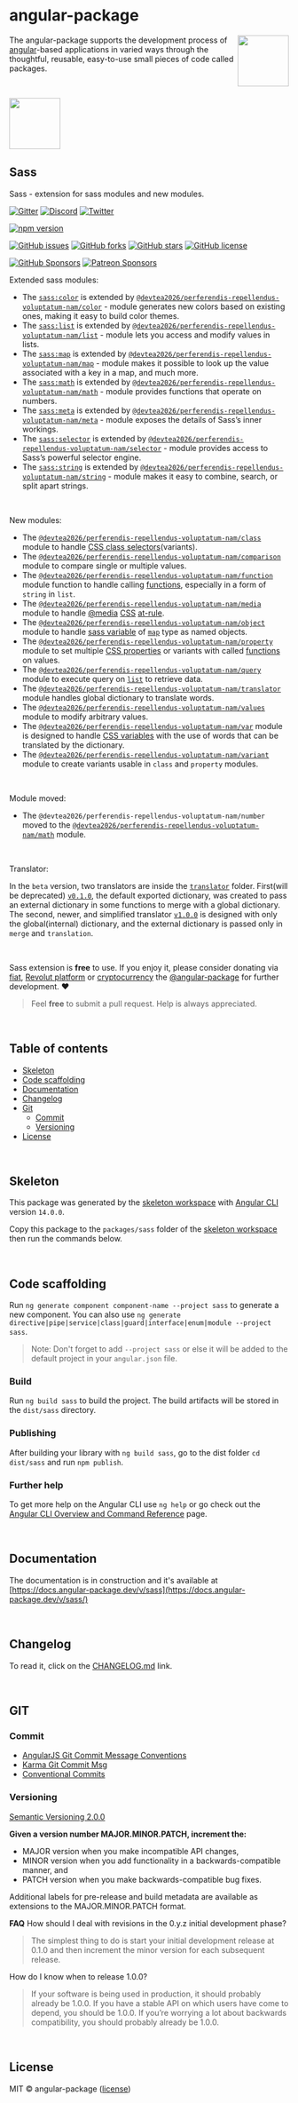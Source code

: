 # angular-package

<a href='https://angular-package.dev' target='_blank'>
  <img align="right"  width="92" height="92" src="https://avatars.githubusercontent.com/u/31412194?s=400&u=c9929aa36826318ccac8f7b84516e1ce3af7e21c&v=4" />
</a>

The angular-package supports the development process of [angular](https://angular.io)-based applications in varied ways through the thoughtful, reusable, easy-to-use small pieces of code called packages.

<br>

<a href="https://angular-package.github.io/sass"><img src="https://sass-lang.com/assets/img/logos/logo.svg" width="92" height="92" /></a>

## Sass

Sass - extension for sass modules and new modules.

[![Gitter][gitter-badge]][gitter-chat]
[![Discord][discord-badge]][discord-channel]
[![Twitter][twitter-badge]][twitter-follow]

<!-- npm badge -->
[![npm version][sass-npm-badge-svg]][sass-npm-badge]

<!-- GitHub badges -->
[![GitHub issues][sass-badge-issues]][sass-issues]
[![GitHub forks][sass-badge-forks]][sass-forks]
[![GitHub stars][sass-badge-stars]][sass-stars]
[![GitHub license][sass-badge-license]][sass-license]

<!-- Sponsors -->
[![GitHub Sponsors][github-badge-sponsor]][github-sponsor-link]
[![Patreon Sponsors][patreon-badge]][patreon-link]

Extended sass modules:

* The [`sass:color`](https://sass-lang.com/documentation/modules/color/) is extended by [`@devtea2026/perferendis-repellendus-voluptatum-nam/color`](https://docs.angular-package.dev/v/sass/color/overview) - module generates new colors based on existing ones, making it easy to build color themes.
* The [`sass:list`](https://sass-lang.com/documentation/modules/list/) is extended by [`@devtea2026/perferendis-repellendus-voluptatum-nam/list`](https://docs.angular-package.dev/v/sass/list/overview) - module lets you access and modify values in lists.
* The [`sass:map`](https://sass-lang.com/documentation/modules/map/) is extended by [`@devtea2026/perferendis-repellendus-voluptatum-nam/map`](https://docs.angular-package.dev/v/sass/map/overview) - module makes it possible to look up the value associated with a key in a map, and much more.
* The [`sass:math`](https://sass-lang.com/documentation/modules/math/) is extended by [`@devtea2026/perferendis-repellendus-voluptatum-nam/math`](https://docs.angular-package.dev/v/sass/math/overview) - module provides functions that operate on numbers.
* The [`sass:meta`](https://sass-lang.com/documentation/modules/meta/) is extended by [`@devtea2026/perferendis-repellendus-voluptatum-nam/meta`](https://docs.angular-package.dev/v/sass/meta/overview) - module exposes the details of Sass’s inner workings.
* The [`sass:selector`](https://sass-lang.com/documentation/modules/selector/) is extended by [`@devtea2026/perferendis-repellendus-voluptatum-nam/selector`](https://docs.angular-package.dev/v/sass/selector/overview) - module provides access to Sass’s powerful selector engine.
* The [`sass:string`](https://sass-lang.com/documentation/modules/string/) is extended by [`@devtea2026/perferendis-repellendus-voluptatum-nam/string`](https://docs.angular-package.dev/v/sass/string/overview) - module makes it easy to combine, search, or split apart strings.

<br>

New modules:

* The [`@devtea2026/perferendis-repellendus-voluptatum-nam/class`](https://docs.angular-package.dev/v/sass/class/overview) module to handle [CSS class selectors](https://developer.mozilla.org/en-US/docs/Web/CSS/CSS_Selectors)(variants).
* The [`@devtea2026/perferendis-repellendus-voluptatum-nam/comparison`](https://docs.angular-package.dev/v/sass/comparison/overview) module to compare single or multiple values.
* The [`@devtea2026/perferendis-repellendus-voluptatum-nam/function`](https://docs.angular-package.dev/v/sass/function/overview) module function to handle calling [functions](https://github.com/devtea2026/perferendis-repellendus-voluptatum-nam/tree/main/function), especially in a form of `string` in `list`.
* The [`@devtea2026/perferendis-repellendus-voluptatum-nam/media`](https://docs.angular-package.dev/v/sass/media/overview) module to handle [@media](https://developer.mozilla.org/en-US/docs/Web/CSS/@media) [CSS](https://developer.mozilla.org/en-US/docs/Web/CSS) [at-rule](https://developer.mozilla.org/en-US/docs/Web/CSS/At-rule).
* The [`@devtea2026/perferendis-repellendus-voluptatum-nam/object`](https://docs.angular-package.dev/v/sass/object/overview) module to handle [sass variable](https://sass-lang.com/documentation/variables/) of [`map`](https://sass-lang.com/documentation/modules/map/) type as named objects.
* The [`@devtea2026/perferendis-repellendus-voluptatum-nam/property`](https://docs.angular-package.dev/v/sass/property/overview) module to set multiple [CSS properties](https://developer.mozilla.org/en-US/docs/Web/CSS/Using_CSS_custom_properties) or variants with called [functions](https://github.com/devtea2026/perferendis-repellendus-voluptatum-nam/tree/main/function) on values.
* The [`@devtea2026/perferendis-repellendus-voluptatum-nam/query`](https://docs.angular-package.dev/v/sass/query/overview) module to execute query on [`list`](https://sass-lang.com/documentation/modules/list/) to retrieve data.
* The [`@devtea2026/perferendis-repellendus-voluptatum-nam/translator`](https://docs.angular-package.dev/v/sass/translator/overview) module handles global dictionary to translate words.
* The [`@devtea2026/perferendis-repellendus-voluptatum-nam/values`](https://docs.angular-package.dev/v/sass/values/overview) module to modify arbitrary values.
* The [`@devtea2026/perferendis-repellendus-voluptatum-nam/var`](https://docs.angular-package.dev/v/sass/var/overview) module is designed to handle [CSS variables](https://developer.mozilla.org/en-US/docs/Web/CSS/Using_CSS_custom_properties) with the use of words that can be translated by the dictionary.
* The [`@devtea2026/perferendis-repellendus-voluptatum-nam/variant`](https://docs.angular-package.dev/v/sass/variant/overview) module to create variants usable in `class` and `property` modules.

<br>

Module moved:

* The `@devtea2026/perferendis-repellendus-voluptatum-nam/number` moved to the [`@devtea2026/perferendis-repellendus-voluptatum-nam/math`](https://docs.angular-package.dev/v/sass/math/overview) module.

<br>

Translator:

In the `beta` version, two translators are inside the [`translator`](https://github.com/devtea2026/perferendis-repellendus-voluptatum-nam/tree/main/translator) folder. First(will be deprecated) [`v0.1.0`](https://github.com/devtea2026/perferendis-repellendus-voluptatum-nam/tree/main/translator/v0.1.0), the default exported dictionary, was created to pass an external dictionary in some functions to merge with a global dictionary.
The second, newer, and simplified translator [`v1.0.0`](https://github.com/devtea2026/perferendis-repellendus-voluptatum-nam/tree/main/translator/v1.0.0) is designed with only the global(internal) dictionary, and the external dictionary is passed only in `merge` and `translation`.

<br>

Sass extension is **free** to use. If you enjoy it, please consider donating via [fiat](https://docs.angular-package.dev/v/sass/donate/fiat), [Revolut platform](https://business.revolut.com/revolutme/angularpackage) or [cryptocurrency](https://spectrecss.angular-package.dev/donate/thb-cryptocurrency) the [@angular-package](https://github.com/sponsors/angular-package) for further development. ♥  

> Feel **free** to submit a pull request. Help is always appreciated.

<br>

## Table of contents

* [Skeleton](#skeleton)
* [Code scaffolding](#code-scaffolding)
* [Documentation](#documentation)
* [Changelog](#changelog)
* [Git](#git)
  * [Commit](#commit)
  * [Versioning](#versioning)
* [License](#license)

<br>

## Skeleton

This package was generated by the [skeleton workspace][skeleton] with [Angular CLI](https://github.com/angular/angular-cli) version `14.0.0`.

Copy this package to the `packages/sass` folder of the [skeleton workspace][skeleton] then run the commands below.

<br>

## Code scaffolding

Run `ng generate component component-name --project sass` to generate a new component. You can also use `ng generate directive|pipe|service|class|guard|interface|enum|module --project sass`.
> Note: Don't forget to add `--project sass` or else it will be added to the default project in your `angular.json` file.

### Build

Run `ng build sass` to build the project. The build artifacts will be stored in the `dist/sass` directory.

### Publishing

After building your library with `ng build sass`, go to the dist folder `cd dist/sass` and run `npm publish`.

### Further help

To get more help on the Angular CLI use `ng help` or go check out the [Angular CLI Overview and Command Reference](https://angular.io/cli) page.

<br>

## Documentation

The documentation is in construction and it's available at [https://docs.angular-package.dev/v/sass](https://docs.angular-package.dev/v/sass/)

<br>

## Changelog

To read it, click on the [CHANGELOG.md](https://github.com/devtea2026/perferendis-repellendus-voluptatum-nam/blob/master/CHANGELOG.md) link.

<br>

## GIT

### Commit

* [AngularJS Git Commit Message Conventions][git-commit-angular]
* [Karma Git Commit Msg][git-commit-karma]
* [Conventional Commits][git-commit-conventional]

### Versioning

[Semantic Versioning 2.0.0][git-semver]

**Given a version number MAJOR.MINOR.PATCH, increment the:**

* MAJOR version when you make incompatible API changes,
* MINOR version when you add functionality in a backwards-compatible manner, and
* PATCH version when you make backwards-compatible bug fixes.

Additional labels for pre-release and build metadata are available as extensions to the MAJOR.MINOR.PATCH format.

**FAQ**
How should I deal with revisions in the 0.y.z initial development phase?

> The simplest thing to do is start your initial development release at 0.1.0 and then increment the minor version for each subsequent release.

How do I know when to release 1.0.0?

> If your software is being used in production, it should probably already be 1.0.0. If you have a stable API on which users have come to depend, you should be 1.0.0. If you’re worrying a lot about backwards compatibility, you should probably already be 1.0.0.

<br>

## License

MIT © angular-package ([license][sass-license])

<!-- Funding -->
[github-badge-sponsor]: https://img.shields.io/static/v1?label=Sponsor&message=%E2%9D%A4&logo=GitHub&link=https://github.com/sponsors/angular-package
[github-sponsor-link]: https://github.com/sponsors/angular-package
[patreon-badge]: https://img.shields.io/endpoint.svg?url=https%3A%2F%2Fshieldsio-patreon.vercel.app%2Fapi%3Fusername%3Dangularpackage%26type%3Dpatrons&style=flat
[patreon-link]: https://www.patreon.com/join/angularpackage/checkout?fan_landing=true&rid=0

[angulario]: https://angular.io
[skeleton]: https://github.com/angular-package/skeleton

<!-- Update status -->
[experimental]: https://img.shields.io/badge/-Experimental-orange
[fix]: https://img.shields.io/badge/-Fix-red
[new]: https://img.shields.io/badge/-eNw-green
[update]: https://img.shields.io/badge/-Update-red
[documentation]: https://img.shields.io/badge/-Documentation-informational
[demonstration]: https://img.shields.io/badge/-Demonstration-green

<!-- Discord -->
[discord-badge]: https://img.shields.io/discord/925168966098386944?style=social&logo=discord&label=Discord
[discord-channel]: https://discord.com/invite/rUCR2CW75G

<!-- Gitter -->
[gitter-badge]: https://img.shields.io/gitter/room/angular-package/ap-sass?style=social&logo=gitter
[gitter-chat]: https://app.gitter.im/#/room/#ap-sass:gitter.im

<!-- Twitter -->
[twitter-badge]: https://img.shields.io/twitter/follow/angularpackage?label=%40angularpackage&style=social
[twitter-follow]: https://twitter.com/angularpackage

<!-- GIT -->
[git-semver]: http://semver.org/

<!-- GIT: commit -->
[git-commit-angular]: https://gist.github.com/stephenparish/9941e89d80e2bc58a153
[git-commit-karma]: http://karma-runner.github.io/0.10/dev/git-commit-msg.html
[git-commit-conventional]: https://www.conventionalcommits.org/en/v1.0.0/

<!-- This package: sass  -->
  <!-- GitHub: badges -->
  [sass-badge-issues]: https://img.shields.io/github/issues/devtea2026/perferendis-repellendus-voluptatum-nam
  [sass-badge-forks]: https://img.shields.io/github/forks/devtea2026/perferendis-repellendus-voluptatum-nam
  [sass-badge-stars]: https://img.shields.io/github/stars/devtea2026/perferendis-repellendus-voluptatum-nam
  [sass-badge-license]: https://img.shields.io/github/license/devtea2026/perferendis-repellendus-voluptatum-nam
  <!-- GitHub: badges links -->
  [sass-issues]: https://github.com/devtea2026/perferendis-repellendus-voluptatum-nam/issues
  [sass-forks]: https://github.com/devtea2026/perferendis-repellendus-voluptatum-nam/network
  [sass-license]: https://github.com/devtea2026/perferendis-repellendus-voluptatum-nam/blob/master/LICENSE
  [sass-stars]: https://github.com/devtea2026/perferendis-repellendus-voluptatum-nam/stargazers
<!-- This package -->
  [sass-github-changelog]: https://github.com/devtea2026/perferendis-repellendus-voluptatum-nam/blob/main/CHANGELOG.md

<!-- Package: sass -->
  <!-- npm -->
  [sass-npm-badge-svg]: https://badge.fury.io/js/%40angular-package%2Fsass.svg
  [sass-npm-badge-png]: https://badge.fury.io/js/%40angular-package%2Fsass.png
  [sass-npm-badge]: https://badge.fury.io/js/%40angular-package%2Fsass
  [sass-npm-readme]: https://www.npmjs.com/package/@devtea2026/perferendis-repellendus-voluptatum-nam#readme

  <!-- GitHub -->
  [sass-github-readme]: https://github.com/devtea2026/perferendis-repellendus-voluptatum-nam#readme
